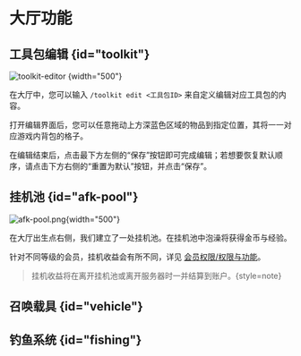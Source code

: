 # 大厅功能

## 工具包编辑 {id="toolkit"}
![toolkit-editor](toolkit-editor.jpg) {width="500"}

在大厅中，您可以输入 `/toolkit edit <工具包ID>` 来自定义编辑对应工具包的内容。

打开编辑界面后，您可以任意拖动上方深蓝色区域的物品到指定位置，其将一一对应游戏内背包的格子。

在编辑结束后，点击最下方左侧的“保存”按钮即可完成编辑；若想要恢复默认顺序，请点击下方右侧的“重置为默认”按钮，并点击“保存”。

## 挂机池 {id="afk-pool"}
![afk-pool.png](afk-pool.png){width="500"}

在大厅出生点右侧，我们建立了一处挂机池。在挂机池中泡澡将获得金币与经验。

针对不同等级的会员，挂机收益会有所不同，详见 [会员权限/权限与功能](ranks.md)。

> 挂机收益将在离开挂机池或离开服务器时一并结算到账户。{style=note}

## 召唤载具 {id="vehicle"}

## 钓鱼系统 {id="fishing"}